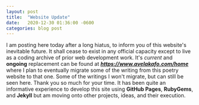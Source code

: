```yaml
---
layout: post
title:  "Website Update"
date:   2020-12-30 01:36:00 -0600
categories: blog post
---
```


I am posting here today after a long hiatus, to inform you of this website's inevitable future. It shall cease to exist in any official capacity except to live as a coding archive of prior web development work. It's *current* and **ongoing** replacement can be found at ***https://www.avelakafo.com/home*** where I plan to eventually migrate some of the writing from this poetry website to that one. Some of the writings I won't migrate, but can still be seen here. Thank you so much for your time. It has been quite an informative experience to develop this site using **GitHub Pages**, **RubyGems**, and **Jekyll** but am moving onto other projects, ideas, and their execution.
